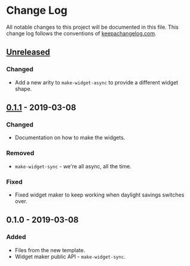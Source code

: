 # Change Log
All notable changes to this project will be documented in this file. This change log follows the conventions of [keepachangelog.com](http://keepachangelog.com/).

## [Unreleased]
### Changed
- Add a new arity to `make-widget-async` to provide a different widget shape.

## [0.1.1] - 2019-03-08
### Changed
- Documentation on how to make the widgets.

### Removed
- `make-widget-sync` - we're all async, all the time.

### Fixed
- Fixed widget maker to keep working when daylight savings switches over.

## 0.1.0 - 2019-03-08
### Added
- Files from the new template.
- Widget maker public API - `make-widget-sync`.

[Unreleased]: https://github.com/your-name/relevance/compare/0.1.1...HEAD
[0.1.1]: https://github.com/your-name/relevance/compare/0.1.0...0.1.1
